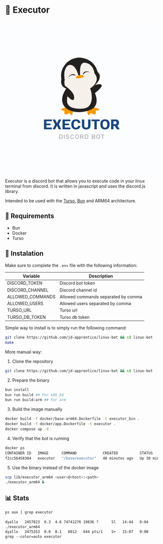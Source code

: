 # 🐧 Executor

<p align="center">
  <img width="500" height="500" src="assets/logo.png">
</p>

Executor is a discord bot that allows you to execute code in your linux terminal from discord. It is written in javascript and uses the discord.js library.

Intended to be used with the [Turso](https://turso.tech/), [Bun](https://bun.sh/) and ARM64 architecture.

## 🧰 Requirements

- Bun
- Docker
- Turso

## 💾 Instalation

Make sure to complete the `.env` file with the following information:

| Variable | Description |
| --- | --- |
| DISCORD_TOKEN | Discord bot token |
| DISCORD_CHANNEL | Discord channel id |
| ALLOWED_COMMANDS | Allowed commands separated by comma |
| ALLOWED_USERS | Allowed users separated by comma |
| TURSO_URL | Turso url |
| TURSO_DB_TOKEN | Turso db token |

Simple way to install is to simply run the following command:

```bash
git clone https://github.com/jd-apprentice/linux-bot && cd linux-bot
make
```

More manual way:

1. Clone the repository

```bash
git clone https://github.com/jd-apprentice/linux-bot && cd linux-bot
```

2. Prepare the binary

```bash
bun install
bun run build ## For x86_64
bun run build:arm ## For arm
```

3. Build the image manually

```bash
docker build -f docker/base-arm64.Dockerfile -t executor_bin .
docker build -f docker/app.Dockerfile -t executor .
docker compose up -d
```

4. Verify that the bot is running

```bash
docker ps  
CONTAINER ID   IMAGE      COMMAND            CREATED          STATUS          PORTS     NAMES
f2cc56458304   executor   "/base/executor"   48 minutes ago   Up 30 minutes             linux-bot-executor-1
```

5. Use the binary instead of the docker image

```bash
scp lib/executor_arm64 <user>@<host>:<path>
./executor_arm64 &
```

## 📊 Stats

```shell
ps aux | grep executor

dyallo   2457823  0.3  4.6 74741276 19836 ?      Sl   14:44   0:04 ./executor_arm64
dyallo   2475353  0.0  0.1   6012   644 pts/1    S+   15:07   0:00 grep --color=auto executor
```